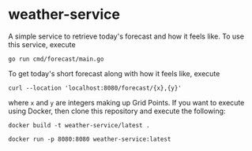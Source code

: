 # weather-service
A simple service to retrieve today's forecast and how it feels like. To use this service, execute 

`go run cmd/forecast/main.go`

To get today's short forecast along with how it feels like, execute 

`curl --location 'localhost:8080/forecast/{x},{y}'`

where `x` and `y` are integers making up Grid Points. If you want to execute using Docker, then clone this repository and execute the following:

`docker build -t weather-service/latest .`

`docker run -p 8080:8080 weather-service:latest`